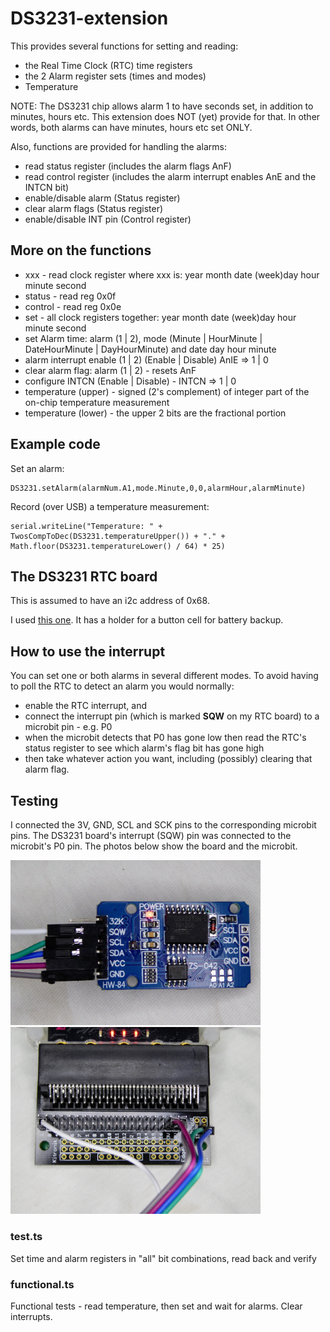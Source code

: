 # DS3231-extension
This provides several functions for setting and reading:
* the Real Time Clock (RTC) time registers
* the 2 Alarm register sets (times and modes)
* Temperature

NOTE: The DS3231 chip allows alarm 1 to have seconds set, in addition to minutes, hours etc. This extension does NOT (yet) provide for that. In other words, both alarms can have minutes, hours etc set ONLY.

Also, functions are provided for handling the alarms:
* read status register (includes the alarm flags AnF)
* read control register (includes the alarm interrupt enables AnE and the INTCN bit)
* enable/disable alarm (Status register)
* clear alarm flags (Status register)
* enable/disable INT pin (Control register)

## More on the functions
* xxx - read clock register where xxx is: year month date (week)day hour minute second
* status - read reg 0x0f
* control - read reg 0x0e
* set - all clock registers together: year month date (week)day hour minute second
* set Alarm time: alarm (1 | 2), mode (Minute | HourMinute | DateHourMinute | DayHourMinute)
and date day hour minute
* alarm interrupt enable (1 | 2) (Enable | Disable) AnIE => 1 | 0
* clear alarm flag: alarm (1 | 2) - resets AnF
* configure INTCN (Enable | Disable) - INTCN => 1 | 0
* temperature (upper) - signed (2's complement) of integer part of the on-chip temperature measurement
* temperature (lower) - the upper 2 bits are the fractional portion

## Example code
Set an alarm:

    DS3231.setAlarm(alarmNum.A1,mode.Minute,0,0,alarmHour,alarmMinute)

Record (over USB) a temperature measurement:

    serial.writeLine("Temperature: " + TwosCompToDec(DS3231.temperatureUpper()) + "." + Math.floor(DS3231.temperatureLower() / 64) * 25)

## The DS3231 RTC board
This is assumed to have an i2c address of 0x68.

I used [this one](https://www.ebay.co.uk/itm/DS3231-AT24C32-I2C-Precision-Real-Time-Clock-Memory-Module-for-Arduino/202481326337?ssPageName=STRK%3AMEBIDX%3AIT&_trksid=p2057872.m2749.l2649). It has a holder for a button cell for battery backup.

## How to use the interrupt
You can set one or both alarms in several different modes. To avoid having to poll the RTC to detect an alarm you would normally:
* enable the RTC interrupt, and 
* connect the interrupt pin (which is marked **SQW** on my RTC board) to a microbit pin - e.g. P0
* when the microbit detects that P0 has gone low then read the RTC's status register to see which alarm's flag bit has gone high
* then take whatever action you want, including (possibly) clearing that alarm flag.

## Testing
I connected the 3V, GND, SCL and SCK pins to the corresponding microbit pins. The DS3231 board's interrupt (SQW) pin was connected to the microbit's P0 pin.
The photos below show the board and the microbit.

<img src="images/DS3231.jpg" alt="board" width="400">

<img src="images/DS3231wiring.jpg" alt="wiring" width="400">

### test.ts
Set time and alarm registers in "all" bit combinations, read back and verify

### functional.ts
Functional tests - read temperature, then set and wait for alarms. Clear interrupts.


